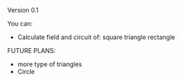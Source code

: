 Version 0.1

You can:

+ Calculate field and circuit of:
square
triangle
rectangle


FUTURE PLANS:
 + more type of triangles
 + Circle
